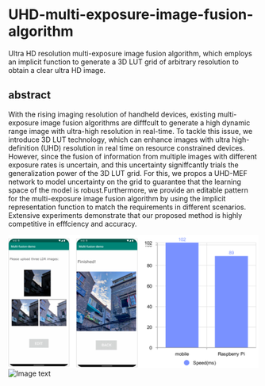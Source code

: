 # UHD-multi-exposure-image-fusion-algorithm
Ultra HD resolution multi-exposure image fusion algorithm, which employs an implicit function to generate a 3D LUT grid of arbitrary resolution to obtain a clear ultra HD image.

## abstract
With the rising imaging resolution of handheld devices, existing multi-exposure image fusion algorithms are difffcult to generate a high dynamic range image with ultra-high resolution in real-time. To tackle this issue, we introduce 3D LUT technology, which can enhance images with ultra high-definition (UHD) resolution in real time on resource constrained devices. However, since the fusion of information from multiple images with different exposure rates is uncertain, and this uncertainty signiffcantly trials the generalization power of the 3D LUT grid. For this, we propos a UHD-MEF network to model uncertainty on the grid to guarantee that the learning space of the model is robust.Furthermore, we provide an editable pattern for the multi-exposure image fusion algorithm by using the implicit representation function to match the requirements in different scenarios. Extensive experiments demonstrate that our proposed method is highly competitive in efffciency and accuracy.


![Image text](https://github.com/zzr-idam/UHD-multi-exposure-image-fusion-algorithm/blob/main/mobie.png)
![Image text](https://github.com/zzr-idam/UHD-multi-exposure-image-fusion-algorithm/blob/main/f1.png)


